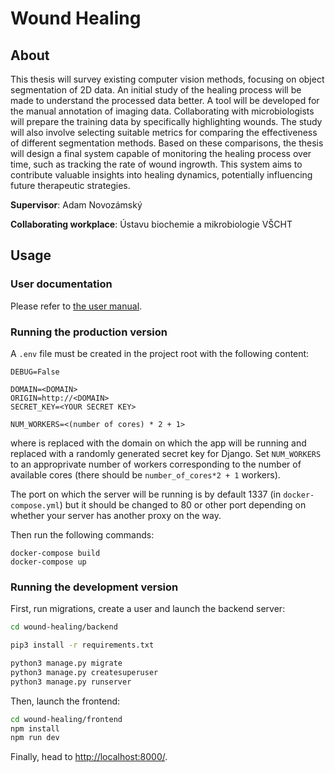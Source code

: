 # Wound Healing

## About

This thesis will survey existing computer vision methods, focusing on object segmentation of 2D data. An initial study of the healing process will be made to understand the processed data better. A tool will be developed for the manual annotation of imaging data. Collaborating with microbiologists will prepare the training data by specifically highlighting wounds. The study will also involve selecting suitable metrics for comparing the effectiveness of different segmentation methods. Based on these comparisons, the thesis will design a final system capable of monitoring the healing process over time, such as tracking the rate of wound ingrowth. This system aims to contribute valuable insights into healing dynamics, potentially influencing future therapeutic strategies.

**Supervisor**: Adam Novozámský

**Collaborating workplace**: Ústavu biochemie a mikrobiologie VŠCHT

## Usage
### User documentation
Please refer to [the user manual](docs/manual.md).

### Running the production version
A `.env` file must be created in the project root with the following content:
```
DEBUG=False

DOMAIN=<DOMAIN>
ORIGIN=http://<DOMAIN>
SECRET_KEY=<YOUR SECRET KEY>

NUM_WORKERS=<(number of cores) * 2 + 1>
```
where <DOMAIN> is replaced with the domain on which the app will be running and <YOUR SECRET KEY> replaced with a randomly generated secret key for Django. Set `NUM_WORKERS` to an approprivate number of workers corresponding to the number of available cores (there should be `number_of_cores*2 + 1` workers).

The port on which the server will be running is by default 1337 (in `docker-compose.yml`) but it should be changed to 80 or other port depending on whether your server has another proxy on the way.

Then run the following commands:
```
docker-compose build
docker-compose up
```

### Running the development version

First, run migrations, create a user and launch the backend server:
```sh
cd wound-healing/backend

pip3 install -r requirements.txt

python3 manage.py migrate
python3 manage.py createsuperuser
python3 manage.py runserver
```
Then, launch the frontend:
```sh
cd wound-healing/frontend
npm install
npm run dev
```

Finally, head to [http://localhost:8000/](http://localhost:8000).
